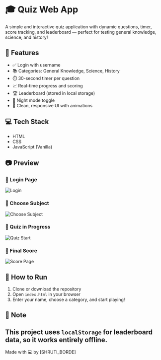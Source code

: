 # 🎓 Quiz Web App

A simple and interactive quiz application with dynamic questions, timer, score tracking, and leaderboard — perfect for testing general knowledge, science, and history!

## 🚀 Features
- ✅ Login with username
- 📚 Categories: General Knowledge, Science, History
- ⏱️ 30-second timer per question
- 📈 Real-time progress and scoring
- 🏆 Leaderboard (stored in local storage)
- 🌙 Night mode toggle
- 🎨 Clean, responsive UI with animations

## 💻 Tech Stack
- HTML
- CSS
- JavaScript (Vanilla)

## 📷 Preview
### 🔐 Login Page
![Login](assets/login-page.png)

### 📘 Choose Subject
![Choose Subject](assets/choose-subject.png)

### 🧠 Quiz in Progress
![Quiz Start](assets/quiz-start.png)

### 🏁 Final Score
![Score Page](assets/score-page.png)


## 🧠 How to Run
1. Clone or download the repository
2. Open `index.html` in your browser
3. Enter your name, choose a category, and start playing!

## 📌 Note
This project uses `localStorage` for leaderboard data, so it works entirely offline.
---
Made with 💻 by [SHRUTI_BORDE]

